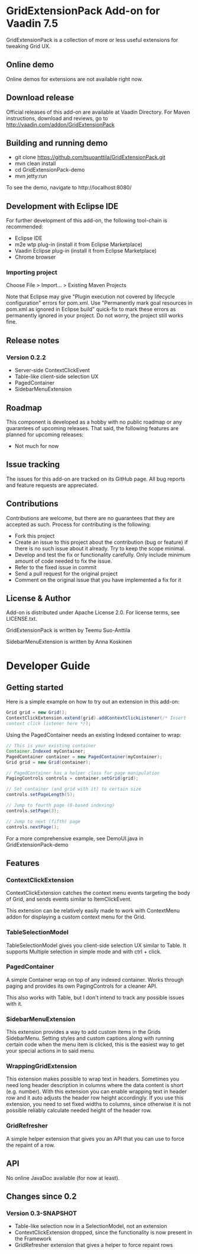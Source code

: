 # GridExtensionPack Add-on for Vaadin 7.5

GridExtensionPack is a collection of more or less useful extensions for tweaking 
Grid UX.

## Online demo

Online demos for extensions are not available right now.

## Download release

Official releases of this add-on are available at Vaadin Directory. For Maven 
instructions, download and reviews, go to http://vaadin.com/addon/GridExtensionPack

## Building and running demo

- git clone https://github.com/tsuoanttila/GridExtensionPack.git
- mvn clean install
- cd GridExtensionPack-demo
- mvn jetty:run

To see the demo, navigate to http://localhost:8080/

## Development with Eclipse IDE

For further development of this add-on, the following tool-chain is recommended:
- Eclipse IDE
- m2e wtp plug-in (install it from Eclipse Marketplace)
- Vaadin Eclipse plug-in (install it from Eclipse Marketplace)
- Chrome browser

### Importing project

Choose File > Import... > Existing Maven Projects

Note that Eclipse may give "Plugin execution not covered by lifecycle 
configuration" errors for pom.xml. Use "Permanently mark goal resources in 
pom.xml as ignored in Eclipse build" quick-fix to mark these errors as 
permanently ignored in your project. Do not worry, the project still works fine. 

## Release notes

### Version 0.2.2
- Server-side ContextClickEvent
- Table-like client-side selection UX
- PagedContainer
- SidebarMenuExtension

## Roadmap

This component is developed as a hobby with no public roadmap or any guarantees 
of upcoming releases. That said, the following features are planned for upcoming 
releases:
- Not much for now

## Issue tracking

The issues for this add-on are tracked on its GitHub page. All bug reports and feature requests are appreciated. 

## Contributions

Contributions are welcome, but there are no guarantees that they are accepted as 
such. Process for contributing is the following:
- Fork this project
- Create an issue to this project about the contribution (bug or feature) if there is no such issue about it already. Try to keep the scope minimal.
- Develop and test the fix or functionality carefully. Only include minimum amount of code needed to fix the issue.
- Refer to the fixed issue in commit
- Send a pull request for the original project
- Comment on the original issue that you have implemented a fix for it

## License & Author

Add-on is distributed under Apache License 2.0. For license terms, see LICENSE.txt.

GridExtensionPack is written by Teemu Suo-Anttila

SidebarMenuExtension is written by Anna Koskinen

# Developer Guide

## Getting started

Here is a simple example on how to try out an extension in this add-on:

```java
Grid grid = new Grid();
ContextClickExtension.extend(grid).addContextClickListener(/* Insert 
context click listener here */);
```

Using the PagedContainer needs an existing Indexed container to wrap:

```java
// This is your existing container
Container.Indexed myContainer;
PagedContainer container = new PagedContainer(myContainer);
Grid grid = new Grid(container);

// PagedContainer has a helper class for page manipulation
PagingControls controls = container.setGrid(grid);

// Set container (and grid with it) to certain size
controls.setPageLength(5);

// Jump to fourth page (0-based indexing)
controls.setPage(3);

// Jump to next (fifth) page
controls.nextPage();
```

For a more comprehensive example, see DemoUI.java in GridExtensionPack-demo

## Features

### ContextClickExtension

ContextClickExtension catches the context menu events targeting the body 
of Grid, and sends events similar to ItemClickEvent.

This extension can be relatively easily made to work with ContextMenu 
addon for displaying a custom context menu for the Grid.

### TableSelectionModel

TableSelectionModel gives you client-side selection UX similar 
to Table. It supports Multiple selection in simple mode and with ctrl + 
click.

### PagedContainer

A simple Container wrap on top of any indexed container. Works through 
paging and provides its own PagingControls for a cleaner API.

This also works with Table, but I don't intend to track any possible 
issues with it.

### SidebarMenuExtension

This extension provides a way to add custom items in the Grids 
SidebarMenu. Setting styles and custom captions along with running 
certain code when the menu item is clicked, this is the easiest way to 
get your special actions in to said menu.

### WrappingGridExtension

This extension makes possible to wrap text in headers. Sometimes you
need long header description in columns where the data content is short
(e.g. number). With this extension you can enable wrapping text in
header row and it auto adjusts the header row height accordingly. If 
you use this extension, you need to set fixed widths to columns, since 
otherwise it is not possible reliably calculate needed height of the 
header row. 

### GridRefresher

A simple helper extension that gives you an API that you can use to
force the repaint of a row.

## API

No online JavaDoc available (for now at least).

## Changes since 0.2
### Version 0.3-SNAPSHOT
- Table-like selection now in a SelectionModel, not an extension
- ContextClickExtension dropped, since the functionality is now present in the Framework
- GridRefresher extension that gives a helper to force repaint rows
